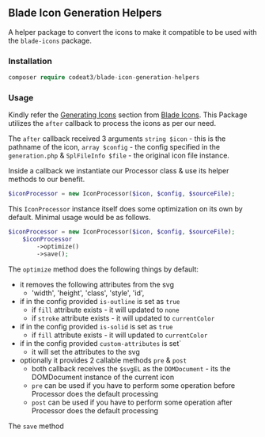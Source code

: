 ## Blade Icon Generation Helpers
A helper package to convert the icons to make it compatible to be used with the `blade-icons` package.

### Installation
```php
composer require codeat3/blade-icon-generation-helpers
```

### Usage
Kindly refer the [Generating Icons](https://github.com/blade-ui-kit/blade-icons#generating-icons) section from [Blade Icons](https://github.com/blade-ui-kit/blade-icons). This Package utilizes the `after` callback to process the icons as per our need.

The `after` callback received 3 arguments `string $icon` - this is the pathname of the icon, `array $config` - the config specified in the `generation.php` & `SplFileInfo $file` - the original icon file instance.

Inside a callback we instantiate our Processor class & use its helper methods to our benefit.

```php
$iconProcessor = new IconProcessor($icon, $config, $sourceFile);
```

This `IconProcessor` instance itself does some optimization on its own by default. Minimal usage would be as follows.
```php
$iconProcessor = new IconProcessor($icon, $config, $sourceFile);
    $iconProcessor
        ->optimize()
        ->save();
```

The `optimize` method does the following things by default:
* it removes the following attributes from the svg
    - 'width', 'height', 'class', 'style', 'id',
* if in the config provided `is-outline` is set as `true`
    - if `fill` attribute exists - it will updated to `none`
    - if `stroke` attribute exists - it will updated to `currentColor`
* if in the config provided `is-solid` is set as `true`
    - if `fill` attribute exists - it will updated to `currentColor`
* if in the config provided `custom-attributes` is set`
    - it will set the attributes to the svg
* optionally it provides 2 callable methods `pre` & `post`
    - both callback receives the `$svgEL` as the `DOMDocument` - its the DOMDocument instance of the current icon
    - `pre` can be used if you have to perform some operation before Processor does the default processing
    - `post` can be used if you have to perform some operation after Processor does the default processing

The `save` method
